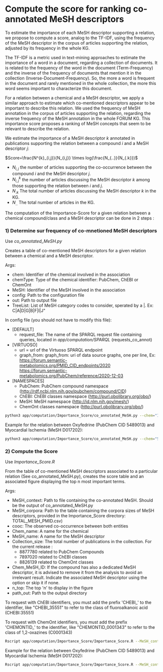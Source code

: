 # Compute the score for ranking co-annotated MeSH descriptors

To estimate the importance of each MeSH descriptor supporting a relation, we propose to compute a score, analog to the TF-IDF, using the frequency of the MeSH descriptor in the corpus of articles supporting the relation, adjusted by its frequency in the whole KG.

The TF-IDF is a metric used in text-mining approaches to estimate the importance of a word in a document, regarding a collection of documents. It is related to the frequency of the word in the document (Term-Frequency) and the inverse of the frequency of documents that mention it in the collection (Inverse-Document-Frequency). So, the more a word is frequent in the document and rarely mentioned in the whole collection, the more this word seems important to characterize this document.

For a relation between a chemical and a MeSH descriptor, we apply a similar approach to estimate which co-mentioned descriptors appear to be important to describe this relation. We used the frequency of MeSH annotation in the corpus of articles supporting the relation, regarding the inverse frequency of the MeSH annotation in the whole FORUM KG. This importance score proposes a ranking of MeSH concepts that seem to be relevant to describe the relation.

We estimate the importance of a MeSH descriptor $`k`$ annotated in publications supporting the relation between a compound $`i`$ and a MeSH descriptor $`j`$:

$`Score=\frac{N^{k}_{i,j}}{N_{i,j}} \times log(\frac{N_{..}}{N_{.k}})`$

- $`N_{i,j}`$ the number of articles supporting the co-occurrence between the compound $`i`$ and the MeSH descriptor $`j`$.
- $`N^{k}_{i,j}`$ the number of articles discussing the MeSH descriptor $`k`$ among those supporting the relation between $`i`$ and $`j`$.
- $`N_{.k}`$ The total number of articles discussing the MeSH descriptor $`k`$ in the KG.
- $`N_{..}`$ The total number of articles in the KG. 


The computation of the Importance-Score for a given relation between a chemical compound/class and a MeSH descriptor can be done in 2 steps :

### 1)  Determine sur frequency of co-mnetioned MeSH descriptors

Use *co_annotated_MeSH.py*

Creates a table of co-mentioned MeSH descriptors for a given relation between a chemical and a MeSH descriptor.

Args: 

- chem: Identifier of the chemical involved in the association
- chemType: Type of the chemical identifier: PubChem, ChEBI or ChemOnt
- MeSH: Identifier of the MeSH involved in the association
- config: Path to the configuration file
- out: Path to output file
- TreeList: List of MeSH category codes to consider, sperated by a |. Ex: C|A|D|G|B|F|I|J"

In config file (you should not have to modify this file): 

- [DEFAULT]
  - request_file: The name of the SPARQL request file containing queries, located in *app/computation/SPARQL* (requests_co_annot)
- [VIRTUOSO]
  - url = url of the Virtuoso SPARQL endpoint
  - graph_from: graph_from: uri of data source graphs, one per line, Ex:
    https://forum.semantic-metabolomics.org/PMID_CID_endpoints/2020
    https://forum.semantic-metabolomics.org/PubChem/reference/2020-12-03
- [NAMESPACES]
  - PubChem: PubChem compound namespace (http://rdf.ncbi.nlm.nih.gov/pubchem/compound/CID)
  - ChEBI: ChEBI classes namespace (http://purl.obolibrary.org/obo/)
  - MeSH: MeSH namespace (http://id.nlm.nih.gov/mesh/)
  - ChemOnt classes namespace (http://purl.obolibrary.org/obo/)

```bash
python3 app/computation/Importance_Score/co_annotated_MeSH.py --chem="IdChemical" --chemType="PubChem/ChEBI/ChemOnt" --MeSH="MeSHID" --config="path/to/config/file" --TreeList="TreeNumbers" --out="path/to/output/co_annotated_MeSH.csv"
```

Example for the relation between Oxyfedrine (PubChem CID 5489013) and Myocardial Ischemia (MeSH D017202):

```bash
python3 app/computation/Importance_Score/co_annotated_MeSH.py --chem="5489013" --chemType="PubChem" --MeSH="D017202" --config="app/computation/config/co_annotated_MeSH/request_config.ini" --TreeList="C|A|D|G|B|F|I|J" --out="out/path/CID5489013_D017202_co_annotated_MeSH.csv"
```

### 2) Compute the Score

Use *Importance_Score.R*

From the table of co-mentioned MeSH descriptors associated to a particular relation (See co_annotated_MeSH.py), creates the score table and an associated figure displaying the top n most important terms.

Args:

- MeSH_context: Path to file containing the co-annotated MeSH. Should be the output of co_annotated_MeSH.py
- MeSH_corpora: Path to the table containing the corpora sizes of MeSH descriptors, provided in the Importance_Score directory: TOTAL_MESH_PMID.csv)
- cooc: The observed co-occurrence between both entities
- Chem_name: A name for the chemical
- MeSH_name: A name for the MeSH descriptor
- Collection_size: The total number of publications in the collection. For the current release :
  - 8877780 related to PubChem Compounds
  - 7897020 related to ChEBI classes
  - 8826139 related to ChemOnt classes
- Chem_MeSH_ID: If the compound has also a dedicated MeSH descriptor, it is advised to remove it from the analysis to avoid an irrelevant result. Indicate the associated MeSH descriptor using the option or skip it if none.
- n_top: The top 'n' to display in the figure
- path_out: Path to the output directory

To request with ChEBI identifiers, you must add the prefix 'CHEBI_' to the identifier, like "CHEBI_35551" to refer to the class of fluoroalkanoic acid (CHEBI:35551)

To request with ChemOnt identifiers, you must add the prefix 'CHEMONTID_' to the identifier, like "CHEMONTID_0001343" to refer to the class of 1,2-oxazines (C0001343)

```bash
Rscript app/computation/Importance_Score/Importance_Score.R --MeSH_context="/path/to/co_annotated_MeSH.csv" --MeSH_corpora="path/to/mesh/corpora" --cooc=COOC --Chem_name="Cpd Name" --MeSH_name="MeSH Name" --Collection_size=N --Chem_MeSH_ID="ChemID" --n_top=20 --path_out="/path/out/dir"
```

Example for the relation between Oxyfedrine (PubChem CID 5489013) and Myocardial Ischemia (MeSH D017202):

```bash
Rscript app/computation/Importance_Score/Importance_Score.R --MeSH_context="/path/to/CID5489013_D017202_co_annotated_MeSH.csv" --MeSH_corpora="app/computation/Importance_Score/TOTAL_MESH_PMID.csv" --cooc=87 --Chem_name="Oxyfedrine" --MeSH_name="Myocardial Ischemia" --Collection_size=8877780 --Chem_MeSH_ID="D010099" --n_top=20 --path_out="/path/out/dir"
```